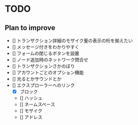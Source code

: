 # TODO

## Plan to improve

- [] トランザクション詳細のモザイク量の表示の桁を揃えたい
- [] メッセージ付きをわかりやすく
- [] フォームの閉じるボタンを設置
- [] ノード追加時のネットワーク問合せ
- [] トランザクションさかのぼり
- [] アカウントごとのオプション機能
- [] 光るとかサウンドとか
- [] エクスプローラーへのリンク
  - [x] ブロック
  - [] ハッシュ
  - [] ネームスペース
  - [] モザイク
  - [] アドレス
